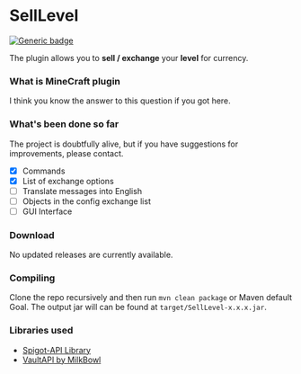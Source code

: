 # SellLevel

[![Generic badge](https://img.shields.io/badge/Spigot--API-1.14.4-green.svg)](https://www.spigotmc.org/wiki/buildtools/#1-14-4)

The plugin allows you to **sell / exchange** your **level** for currency.

### What is MineCraft plugin
I think you know the answer to this question if you got here.

### What's been done so far
The project is doubtfully alive, but if you have suggestions for improvements, please contact.

- [X] Commands
- [X] List of exchange options
- [ ] Translate messages into English
- [ ] Objects in the config exchange list
- [ ] GUI Interface

### Download
No updated releases are currently available.

### Compiling
Clone the repo recursively and then run `mvn clean package` or Maven default Goal. The output jar will can be found at `target/SellLevel-x.x.x.jar`.

### Libraries used
* [Spigot-API Library](https://hub.spigotmc.org/stash/projects/SPIGOT)
* [VaultAPI by MilkBowl](https://github.com/MilkBowl/VaultAPI)
